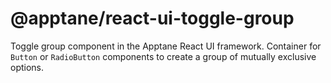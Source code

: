 # @apptane/react-ui-toggle-group

Toggle group component in the Apptane React UI framework. Container for `Button` or `RadioButton` components to create a group of mutually exclusive options.
